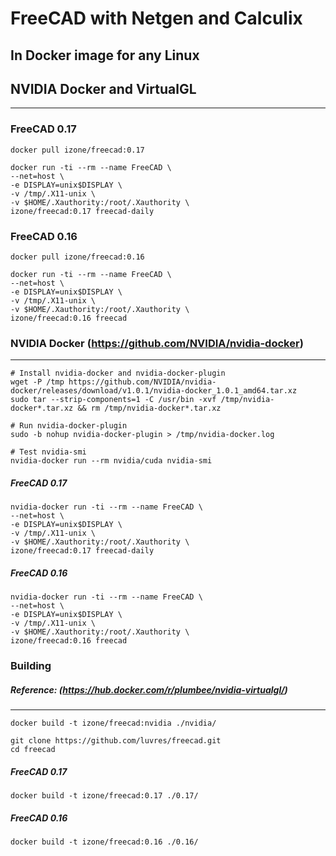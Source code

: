 # FreeCAD with Netgen and Calculix
## In Docker image for any Linux
## NVIDIA Docker and VirtualGL
-----
### FreeCAD 0.17
```
docker pull izone/freecad:0.17
```
```
docker run -ti --rm --name FreeCAD \
--net=host \
-e DISPLAY=unix$DISPLAY \
-v /tmp/.X11-unix \
-v $HOME/.Xauthority:/root/.Xauthority \
izone/freecad:0.17 freecad-daily
```
### FreeCAD 0.16
```
docker pull izone/freecad:0.16
```
```
docker run -ti --rm --name FreeCAD \
--net=host \
-e DISPLAY=unix$DISPLAY \
-v /tmp/.X11-unix \
-v $HOME/.Xauthority:/root/.Xauthority \
izone/freecad:0.16 freecad
```


### NVIDIA Docker (https://github.com/NVIDIA/nvidia-docker)
-----
```
# Install nvidia-docker and nvidia-docker-plugin
wget -P /tmp https://github.com/NVIDIA/nvidia-docker/releases/download/v1.0.1/nvidia-docker_1.0.1_amd64.tar.xz
sudo tar --strip-components=1 -C /usr/bin -xvf /tmp/nvidia-docker*.tar.xz && rm /tmp/nvidia-docker*.tar.xz

# Run nvidia-docker-plugin
sudo -b nohup nvidia-docker-plugin > /tmp/nvidia-docker.log

# Test nvidia-smi
nvidia-docker run --rm nvidia/cuda nvidia-smi
```

##### FreeCAD 0.17
```
nvidia-docker run -ti --rm --name FreeCAD \
--net=host \
-e DISPLAY=unix$DISPLAY \
-v /tmp/.X11-unix \
-v $HOME/.Xauthority:/root/.Xauthority \
izone/freecad:0.17 freecad-daily
```
##### FreeCAD 0.16
```
nvidia-docker run -ti --rm --name FreeCAD \
--net=host \
-e DISPLAY=unix$DISPLAY \
-v /tmp/.X11-unix \
-v $HOME/.Xauthority:/root/.Xauthority \
izone/freecad:0.16 freecad
```


### Building
##### Reference: (https://hub.docker.com/r/plumbee/nvidia-virtualgl/)
-----
```
docker build -t izone/freecad:nvidia ./nvidia/
```
```
git clone https://github.com/luvres/freecad.git
cd freecad
```
##### FreeCAD 0.17
```
docker build -t izone/freecad:0.17 ./0.17/
```
##### FreeCAD 0.16
```
docker build -t izone/freecad:0.16 ./0.16/
```
